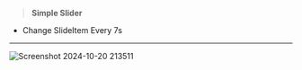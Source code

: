 > **Simple Slider**
- Change SlideItem Every 7s
---

![Screenshot 2024-10-20 213511](https://github.com/user-attachments/assets/dae06ecb-8d88-419e-ae55-a30a56c611f8)

